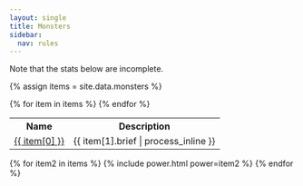 ```yaml
---
layout: single
title: Monsters
sidebar:
  nav: rules
---
```


Note that the stats below are incomplete.

{% assign items = site.data.monsters %}

<table>
  <tr>
    <th>Name</th>
    <th>Description</th>
  </tr>
  {% for item in items %}
    <tr>
      <td>
        <a href="{{ item[0] | slugify }}.html">{{ item[0] }}</a>
      </td>
      <td>{{ item[1].brief | process_inline }}</td>
    </tr>
  {% endfor %}
</table>

{% for item2 in items %}
  {% include power.html power=item2 %}
{% endfor %}
